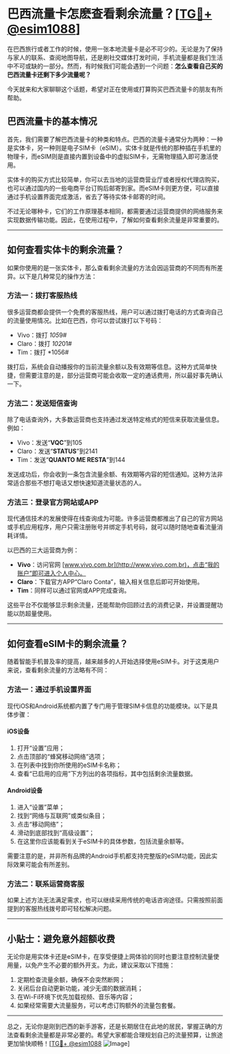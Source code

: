 # 巴西流量卡怎麽查看剩余流量？[[TG💪+ @esim1088](https://t.me/s/esim1088)]

在巴西旅行或者工作的时候，使用一张本地流量卡是必不可少的。无论是为了保持与家人的联系、查阅地图导航，还是刷社交媒体打发时间，手机流量都是我们生活中不可或缺的一部分。然而，有时候我们可能会遇到一个问题：**怎么查看自己买的巴西流量卡还剩下多少流量呢？** 

今天就来和大家聊聊这个话题，希望对正在使用或打算购买巴西流量卡的朋友有所帮助。

## 巴西流量卡的基本情况

首先，我们需要了解巴西流量卡的种类和特点。巴西的流量卡通常分为两种：一种是实体卡，另一种则是电子SIM卡（eSIM）。实体卡就是传统的那种插在手机里的物理卡，而eSIM则是直接内置到设备中的虚拟SIM卡，无需物理插入即可激活使用。

实体卡的购买方式比较简单，你可以去当地的运营商营业厅或者授权代理店购买，也可以通过国内的一些电商平台订购后邮寄到家。而eSIM卡则更方便，可以直接通过手机设置界面完成激活，省去了等待实体卡邮寄的时间。

不过无论哪种卡，它们的工作原理基本相同，都需要通过运营商提供的网络服务来实现数据传输功能。因此，在使用过程中，了解如何查看剩余流量是非常重要的。

---

## 如何查看实体卡的剩余流量？

如果你使用的是一张实体卡，那么查看剩余流量的方法会因运营商的不同而有所差异。以下是几种常见的操作方法：

### 方法一：拨打客服热线

很多运营商都会提供一个免费的客服热线，用户可以通过拨打电话的方式查询自己的流量使用情况。比如在巴西，你可以尝试拨打以下号码：

- Vivo：拨打 *105*9#
- Claro：拨打 *102*01#
- Tim：拨打 *1056#

拨打后，系统会自动播报你的当前流量余额以及有效期等信息。这种方式简单快捷，但需要注意的是，部分运营商可能会收取一定的通话费用，所以最好事先确认一下。

### 方法二：发送短信查询

除了电话查询外，大多数运营商也支持通过发送特定格式的短信来获取流量信息。例如：

- Vivo：发送“**VQC**”到105
- Claro：发送“**STATUS**”到2141
- Tim：发送“**QUANTO ME RESTA**”到144

发送成功后，你会收到一条包含流量余额、有效期等内容的短信通知。这种方法非常适合那些不想打电话又想快速知道流量状态的人。

### 方法三：登录官方网站或APP

现代通信技术的发展使得在线查询成为可能。许多运营商都推出了自己的官方网站或手机应用程序，用户只需注册账号并绑定手机号码，就可以随时随地查看流量消耗详情。

以巴西的三大运营商为例：
- **Vivo**：访问官网 [www.vivo.com.br](http://www.vivo.com.br)，点击“我的账户”即可进入个人中心。
- **Claro**：下载官方APP“Claro Conta”，输入相关信息后即可开始使用。
- **Tim**：同样可以通过官网或APP完成查询。

这些平台不仅能够显示剩余流量，还能帮助你回顾过去的消费记录，并设置提醒功能以防超量使用。

---

## 如何查看eSIM卡的剩余流量？

随着智能手机普及率的提高，越来越多的人开始选择使用eSIM卡。对于这类用户来说，查看剩余流量的方法略有不同：

### 方法一：通过手机设置界面

现代iOS和Android系统都内置了专门用于管理SIM卡信息的功能模块。以下是具体步骤：

#### iOS设备
1. 打开“设置”应用；
2. 点击顶部的“蜂窝移动网络”选项；
3. 在列表中找到你所使用的eSIM卡名称；
4. 查看“已启用的应用”下方列出的各项指标，其中包括剩余流量数据。

#### Android设备
1. 进入“设置”菜单；
2. 找到“网络与互联网”或类似条目；
3. 点击“移动网络”；
4. 滑动到底部找到“高级设置”；
5. 在这里你应该能看到关于eSIM卡的具体参数，包括流量余额等。

需要注意的是，并非所有品牌的Android手机都支持完整版的eSIM功能，因此实际效果可能会有所差别。

### 方法二：联系运营商客服

如果上述方法无法满足需求，也可以继续采用传统的电话咨询途径。只需按照前面提到的客服热线拨号即可轻松解决问题。

---

## 小贴士：避免意外超额收费

无论你是用实体卡还是eSIM卡，在享受便捷上网体验的同时也要注意控制流量使用量，以免产生不必要的额外开支。为此，建议采取以下措施：

1. 定期检查流量余额，确保不会突然断网；
2. 关闭后台自动更新功能，减少无谓的数据消耗；
3. 在Wi-Fi环境下优先加载视频、音乐等内容；
4. 如果经常需要大流量服务，可以考虑订购额外的流量包套餐。

---

总之，无论你是刚到巴西的新手游客，还是长期居住在此地的居民，掌握正确的方法查看剩余流量都是非常必要的。希望大家都能合理规划自己的流量预算，让旅途更加愉快顺畅！[[TG💪+ @esim1088](https://t.me/s/esim1088) ![Image](https://i.postimg.cc/4NQfJmqS/Snipaste-2025-05-13-00-14-12.png)]